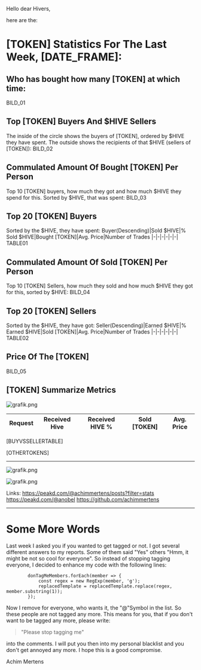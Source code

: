 Hello dear Hivers,

here are the:

# [TOKEN] Statistics For The Last Week, [DATE_FRAME]:

## Who has bought how many [TOKEN] at which time:

BILD_01

## Top [TOKEN] Buyers And $HIVE Sellers
The inside of the circle shows the buyers of [TOKEN], ordered by $HIVE they have spent. The outside shows the recipients of that $HIVE (sellers of [TOKEN]):
BILD_02


## Commulated Amount Of Bought [TOKEN] Per Person
Top 10 [TOKEN] buyers, how much they got and how much $HIVE they spend for this. Sorted by $HIVE, that was spent:
BILD_03


## Top 20 [TOKEN] Buyers
Sorted by the $HIVE, they have spent:
Buyer(Descending)|Sold $HIVE|% Sold $HIVE|Bought [TOKEN]|Avg. Price|Number of Trades
|-|-|-|-|-|-|
TABLE01

## Commulated Amount Of Sold [TOKEN] Per Person
Top 10 [TOKEN] Sellers, how much they sold and how much $HIVE they got for this, sorted by $HIVE:
BILD_04

## Top 20 [TOKEN] Sellers
Sorted by the $HIVE, they have got:
Seller(Descending)|Earned $HIVE|% Earned $HIVE|Sold [TOKEN]|Avg. Price|Number of Trades
|-|-|-|-|-|-|
TABLE02

## Price Of The [TOKEN]
BILD_05

## [TOKEN] Summarize Metrics


![grafik.png](https://files.peakd.com/file/peakd-hive/achimmertens/23tbRUo9x9mdFCL6QMXkmwzxfsB5McJsUhqLqeyvGVjHS6hax8CYsGMmifJJcTMjKajSX.png)

Request|Received Hive|Received HIVE %|Sold [TOKEN]|Avg. Price
|-|-|-|-|-|
[BUYVSSELLERTABLE]



[OTHERTOKENS]

---
![grafik.png](https://files.peakd.com/file/peakd-hive/achimmertens/Eo8L55APpqd71ySK5Rd9jev9QLx1tH4PjmRjkjqwy2cwxFMERCSrR86qJQ4vjgBb5RL.png)

![grafik.png](https://files.peakd.com/file/peakd-hive/achimmertens/23w2sCnvDzL4K2e18TYxwWLdrgJ5MRcTF6na2KebUEwGYMwbZeNED8LuLHWvFUW7jjSTW.png)

Links:
https://peakd.com/@achimmertens/posts?filter=stats
https://peakd.com/@anobel
https://github.com/achimmertens

---
# Some More Words
Last week I asked you if you wanted to get tagged or not. I got several different answers to my reports. Some of them said "Yes" others "Hmm, it might be not so cool for everyone".
So instead of stopping tagging everyone, I decided to enhance my code with the following lines:
```
        donTagMeMembers.forEach(member => {
            const regex = new RegExp(member, 'g');
            replacedTemplate = replacedTemplate.replace(regex, member.substring(1));
        });
```
Now I remove for everyone, who wants it, the "@"Symbol in the list. So these people are not tagged any more.
This means for you, that if you don't want to be tagged any more, please write:
> "Please stop tagging me"

into the comments.
I will put you then into my personal blacklist and you don't get annoyed any more.
I hope this is a good compromise.



Achim Mertens